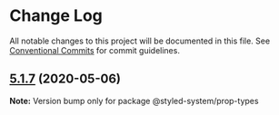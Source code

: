 # Change Log

All notable changes to this project will be documented in this file.
See [Conventional Commits](https://conventionalcommits.org) for commit guidelines.

## [5.1.7](https://github.com/apperside/styled-system/compare/v5.1.6...v5.1.7) (2020-05-06)

**Note:** Version bump only for package @styled-system/prop-types
